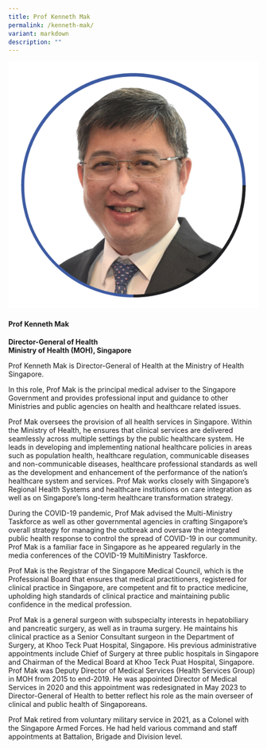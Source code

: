 ```yaml
---
title: Prof Kenneth Mak
permalink: /kenneth-mak/
variant: markdown
description: ""
---
```

<div class="row">
<div class="col is-3">
<img src="/images/Speakers_KennethMak.png">
</div>
<div class="col is-9 speaker-details">
	<h4><b>Prof Kenneth Mak</b></h4>
<b>Director-General of Health<br>
Ministry of Health (MOH), Singapore</b>
	
<p>Prof Kenneth Mak is Director-General of Health at the Ministry of Health Singapore.</p>

<p>In this role, Prof Mak is the principal medical adviser to the Singapore Government and provides professional input and guidance to other Ministries and public agencies on health and healthcare related issues.</p>

<p>Prof Mak oversees the provision of all health services in Singapore. Within the Ministry of Health, he ensures that clinical services are delivered seamlessly across multiple settings by the public healthcare system. He leads in developing and implementing national healthcare policies in areas such as population health, healthcare regulation, communicable diseases and non-communicable diseases, healthcare professional standards as well as the development and enhancement of the performance of the nation’s healthcare system and services. Prof Mak works closely with Singapore’s Regional Health Systems and healthcare institutions on care integration as well as on Singapore’s long-term healthcare transformation strategy.</p>

<p>During the COVID-19 pandemic, Prof Mak advised the Multi-Ministry Taskforce as well as other governmental agencies in crafting Singapore’s overall strategy for managing the outbreak and oversaw the integrated public health response to control the spread of COVID-19 in our community. Prof Mak is a familiar face in Singapore as he appeared regularly in the media conferences of the COVID-19 MultiMinistry Taskforce.</p>

<p>Prof Mak is the Registrar of the Singapore Medical Council, which is the Professional Board that ensures that medical practitioners, registered for clinical practice in Singapore, are competent and fit to practice medicine, upholding high standards of clinical practice and maintaining public confidence in the medical profession.</p>

<p>Prof Mak is a general surgeon with subspecialty interests in hepatobiliary and pancreatic surgery, as well as in trauma surgery. He maintains his clinical practice as a Senior Consultant surgeon in the Department of Surgery, at Khoo Teck Puat Hospital, Singapore. His previous administrative appointments include Chief of Surgery at three public hospitals in Singapore and Chairman of the Medical Board at Khoo Teck Puat Hospital, Singapore. Prof Mak was Deputy Director of Medical Services (Health Services Group) in MOH from 2015 to end-2019. He was appointed
Director of Medical Services in 2020 and this appointment was redesignated in May 2023 to Director-General of Health to better reflect his role as the main overseer of clinical and public health of Singaporeans.</p>

<p>Prof Mak retired from voluntary military service in 2021, as a Colonel with the Singapore Armed Forces. He had held various command and staff appointments at Battalion, Brigade and Division level.
</p>
</div>
</div>